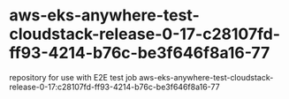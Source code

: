 # aws-eks-anywhere-test-cloudstack-release-0-17-c28107fd-ff93-4214-b76c-be3f646f8a16-77
repository for use with E2E test job aws-eks-anywhere-test-cloudstack-release-0-17:c28107fd-ff93-4214-b76c-be3f646f8a16-77

